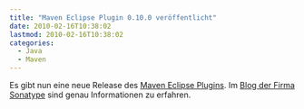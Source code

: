 ```yaml
---
title: "Maven Eclipse Plugin 0.10.0 veröffentlicht"
date: 2010-02-16T10:38:02
lastmod: 2010-02-16T10:38:02
categories:
  - Java
  - Maven
---
```

Es gibt nun eine neue Release des <a href="http://m2eclipse.sonatype.org/installing-m2eclipse.html">Maven Eclipse Plugins</a>. Im <a href="http://www.sonatype.com/people/2010/02/now-available-m2eclipse-0-10-0/">Blog der Firma Sonatype</a> sind genau Informationen zu erfahren.
